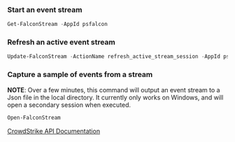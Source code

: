 ### Start an event stream

```powershell
Get-FalconStream -AppId psfalcon
```

### Refresh an active event stream

```powershell
Update-FalconStream -ActionName refresh_active_stream_session -AppId psfalcon -Partition 0
```

### Capture a sample of events from a stream

**NOTE**: Over a few minutes, this command will output an event stream to a Json file in the local directory. It currently only works on Windows, and will open a secondary session when executed.

```powershell
Open-FalconStream
```

[CrowdStrike API Documentation](https://falcon.crowdstrike.com/support/documentation/89/event-streams-apis)